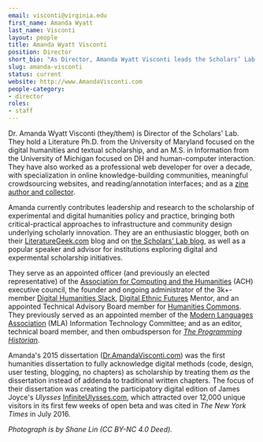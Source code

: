 ```yaml
---
email: visconti@virginia.edu
first_name: Amanda Wyatt
last_name: Visconti
layout: people
title: Amanda Wyatt Visconti
position: Director
short_bio: "As Director, Amanda Wyatt Visconti leads the Scholars’ Lab's vision and rsearch strategy, operations, and staff."
slug: amanda-visconti
status: current
website: http://www.AmandaVisconti.com
people-category:
- director
roles:
- staff
---
```


Dr. Amanda Wyatt Visconti (they/them) is Director of the Scholars' Lab. They hold a Literature Ph.D. from the University of Maryland focused on the digital humanities and textual scholarship, and an M.S. in Information from the University of Michigan focused on DH and human-computer interaction. They have also worked as a professional web developer for over a decade, with specialization in online knowledge-building communities, meaningful crowdsourcing websites, and reading/annotation interfaces; and as a [zine author and collector](/work/zine-bakery). 

Amanda currently contributes leadership and research to the scholarship of experimental and digital humanities policy and practice, bringing both critical-practical approaches to infrastructure and community design underlying scholarly innovation. They are an enthusiastic blogger, both on their [LiteratureGeek.com](https://literaturegeek.com) blog and on [the Scholars' Lab blog](https://Scholarslab.org/blog), as well as a popular speaker and advisor for institutions exploring digital and expermental scholarship initiatives.

They serve as an appointed officer (and previously an elected representative) of the [Association for Computing and the Humanities](http://ach.org) (ACH) executive council, the founder and ongoing administrator of the 3k+-member [Digital Humanities Slack](http://tinyurl.com/DHSlack), [Digital Ethnic Futures](http://digitalethnicfutures.org/) Mentor, and an appointed Technical Advisory Board member for [Humanities Commons](https://hcommons.org/). They previously served as an appointed member of the [Modern Languages Association](http://mla.org) (MLA) Information Technology Committee; and as an editor, technical board member, and then ombudsperson for _[The Programming Historian](https://programminghistorian.org/)_.

Amanda's 2015 dissertation ([Dr.AmandaVisconti.com](http://Dr.AmandaVisconti.com)) was the first humanities dissertation to fully acknowledge digital methods (code, design, user testing, blogging, no chapters) as scholarship by treating them *as* the dissertation instead of addenda to traditional written chapters. The focus of their dissertation was creating the participatory digital edition of James Joyce's _Ulysses_ [InfiniteUlysses.com](http://InfiniteUlysses.com), which attracted over 12,000 unique visitors in its first few weeks of open beta and was cited in _The New York Times_ in July 2016. 

_Photograph is by Shane Lin (CC BY-NC 4.0 Deed)._